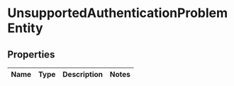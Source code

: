
# UnsupportedAuthenticationProblemEntity

## Properties
Name | Type | Description | Notes
------------ | ------------- | ------------- | -------------



